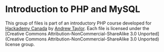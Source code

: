 # Introduction to PHP and MySQL #

This group of files is part of an introductory PHP course developed for [Hackademy Canada](https://twitter.com/HackademyCA) by [Andrew Taylor](mailto:roo.h.taylor@gmail.com).  Each file is licensed under the [Creative Commons Attribution-NonCommercial-ShareAlike 3.0 Unported](Creative Commons Attribution-NonCommercial-ShareAlike 3.0 Unported) license group.
